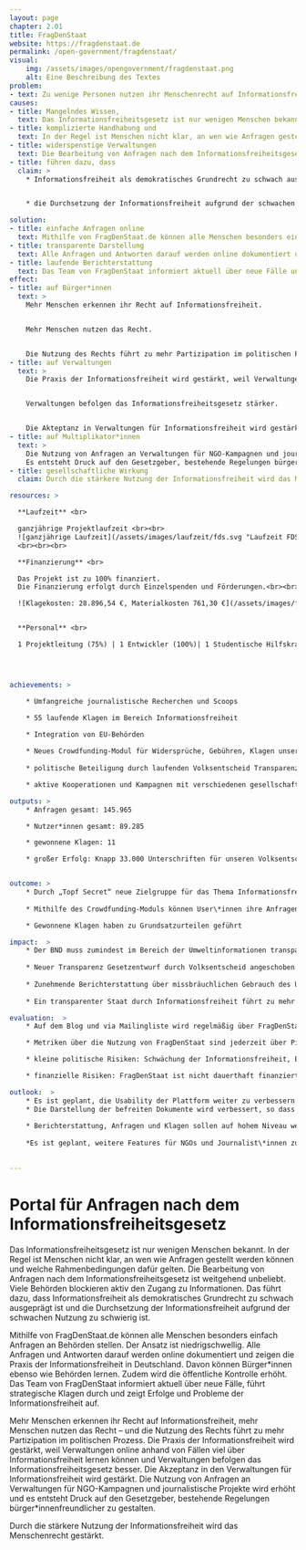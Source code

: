 ```yaml
---
layout: page
chapter: 2.01
title: FragDenStaat
website: https://fragdenstaat.de
permalink: /open-government/fragdenstaat/
visual:
    img: /assets/images/opengovernment/fragdenstaat.png
    alt: Eine Beschreibung des Textes
problem:
- text: Zu wenige Personen nutzen ihr Menschenrecht auf Informationsfreiheit. Wenn Menschenrechte nicht genutzt werden, können sie schneller wieder abgeschafft werden.
causes:
- title: Mangelndes Wissen,
  text: Das Informationsfreiheitsgesetz ist nur wenigen Menschen bekannt.
- title: komplizierte Handhabung und
  text: In der Regel ist Menschen nicht klar, an wen wie Anfragen gestellt werden können und welche Rahmenbedingungen dafür gelten.
- title: widerspenstige Verwaltungen
  text: Die Bearbeitung von Anfragen nach dem Informationsfreiheitsgesetz ist weitgehend unbeliebt. Viele Behörden blockieren aktiv den Zugang zu Informationen.
- title: führen dazu, dass
  claim: >
    * Informationsfreiheit als demokratisches Grundrecht zu schwach ausgeprägt ist.


    * die Durchsetzung der Informationsfreiheit aufgrund der schwachen Nutzung zu schwierig ist

solution:
- title: einfache Anfragen online
  text: Mithilfe von FragDenStaat.de können alle Menschen besonders einfach Anfragen an Behörden stellen. Der Ansatz ist niedrigschwellig, zusätzliche Tools gibt es für Journalist*innen und NGOs.
- title: transparente Darstellung
  text: Alle Anfragen und Antworten darauf werden online dokumentiert und zeigen die Praxis der Informationsfreiheit in Deutschland. Davon können Bürger*innen und Behörden lernen. Die öffentliche Kontrolle wird verstärkt.
- title: laufende Berichterstattung
  text: Das Team von FragDenStaat informiert aktuell über neue Fälle und Klagen und zeigt Erfolge und Probleme der Informationsfreiheit auf.
effect:
- title: auf Bürger*innen
  text: >
    Mehr Menschen erkennen ihr Recht auf Informationsfreiheit.


    Mehr Menschen nutzen das Recht.


    Die Nutzung des Rechts führt zu mehr Partizipation im politischen Prozess.
- title: auf Verwaltungen
  text: >
    Die Praxis der Informationsfreiheit wird gestärkt, weil Verwaltungen online anhand von Fällen viel über Informationsfreiheit lernen können.


    Verwaltungen befolgen das Informationsfreiheitsgesetz stärker.


    Die Akteptanz in Verwaltungen für Informationsfreiheit wird gestärkt.
- title: auf Multiplikator*innen
  text: >
    Die Nutzung von Anfragen an Verwaltungen für NGO-Kampagnen und journalistische Projekte wird erhöht.
    Es entsteht Druck auf den Gesetzgeber, bestehende Regelungen bürger*innenfreundlicher zu gestalten.
- title: gesellschaftliche Wirkung
  claim: Durch die stärkere Nutzung der Informationsfreiheit wird das Menschenrecht gestärkt.

resources: >

  **Laufzeit** <br>

  ganzjährige Projektlaufzeit <br><br>
  ![ganzjährige Laufzeit](/assets/images/laufzeit/fds.svg "Laufzeit FDS")
  <br><br><br>

  **Finanzierung** <br>

  Das Projekt ist zu 100% finanziert.
  Die Finanzierung erfolgt durch Einzelspenden und Förderungen.<br><br>

  ![Klagekosten: 28.896,54 €, Materialkosten 761,30 €](/assets/images/finanzierung/fds.svg "Laufzeit FDS")<br><br>


  **Personal** <br>

  1 Projektleitung (75%) | 1 Entwickler (100%)| 1 Studentische Hilfskraft (50%)| 1 Projektmanagerin (90%)<br><br>




achievements: > 

    * Umfangreiche journalistische Recherchen und Scoops

    * 55 laufende Klagen im Bereich Informationsfreiheit

    * Integration von EU-Behörden
    
    * Neues Crowdfunding-Modul für Widersprüche, Gebühren, Klagen unserer User\*innen
    
    * politische Beteiligung durch laufenden Volksentscheid Transparenz

    * aktive Kooperationen und Kampagnen mit verschiedenen gesellschaftlichen Gruppen

outputs: >
    * Anfragen gesamt: 145.965

    * Nutzer*innen gesamt: 89.285

    * gewonnene Klagen: 11

    * großer Erfolg: Knapp 33.000 Unterschriften für unseren Volksentscheid, rd. 40.000 Anfragen im Rahmen der „Topf Secret“-Kampagne, 45.000 Mitstreiter\*innen im Urheberrechtsstreit um das Glyphosat Gutachten des Bundesinstituts für Risikoforschung, erfolgreiche Klage gegen BND.


outcome: >
    * Durch „Topf Secret“ neue Zielgruppe für das Thema Informationsfreiheit sensibilisiert
    
    * Mithilfe des Crowdfunding-Moduls können User\*innen ihre Anfragen weiter verfolgen und müssen nicht mehr aufgrund von Kosten aufgeben

    * Gewonnene Klagen haben zu Grundsatzurteilen geführt

impact:  >
    * Der BND muss zumindest im Bereich der Umweltinformationen transparenter werden
    
    * Neuer Transparenz Gesetzentwurf durch Volksentscheid angeschoben
    
    * Zunehmende Berichterstattung über missbräuchlichen Gebrauch des Urheberrechts zur Verheimlichung
    
    * Ein transparenter Staat durch Informationsfreiheit führt zu mehr Partizipation und erhöht die Qualität politischer Prozesse.

evaluation:  >
    * Auf dem Blog und via Mailingliste wird regelmäßig über FragDenStaat berichtet.

    * Metriken über die Nutzung von FragDenStaat sind jederzeit über Piwik einsehbar.

    * kleine politische Risiken: Schwächung der Informationsfreiheit, Erschweren der Anfragen über Internet-Plattformen

    * finanzielle Risiken: FragDenStaat ist nicht dauerthaft finanziert. 

outlook:  >
    * Es ist geplant, die Usability der Plattform weiter zu verbessern. Außerdem sollen die Klagemöglichkeiten ausgebaut und Widersprüche automatisiert werden. 
    * Die Darstellung der befreiten Dokumente wird verbessert, so dass sie gut zugänglich sind und sinnvoll miteinander verknüpft werden können. 
    
    * Berichterstattung, Anfragen und Klagen sollen auf hohem Niveau weitergeführt werden.
    
    *Es ist geplant, weitere Features für NGOs und Journalist\*innen zu entwickeln und die Usability der Plattform zu verbessern. Außerdem sollen die Klagemöglichkeiten ausgebaut werden.

    
---
```



# Portal für Anfragen nach dem Informationsfreiheitsgesetz

Das Informationsfreiheitsgesetz ist nur wenigen Menschen bekannt. In der Regel ist Menschen nicht klar, an wen wie Anfragen gestellt werden können und welche Rahmenbedingungen dafür gelten. Die Bearbeitung von Anfragen nach dem Informationsfreiheitsgesetz ist weitgehend unbeliebt. Viele Behörden blockieren aktiv den Zugang zu Informationen. Das führt dazu, dass Informationsfreiheit als demokratisches Grundrecht zu schwach ausgeprägt ist und die Durchsetzung der Informationsfreiheit aufgrund der schwachen Nutzung zu schwierig ist.

Mithilfe von FragDenStaat.de können alle Menschen besonders einfach Anfragen an Behörden stellen. Der Ansatz ist niedrigschwellig. Alle Anfragen und Antworten darauf werden online dokumentiert und zeigen die Praxis der Informationsfreiheit in Deutschland. Davon können Bürger*innen ebenso wie Behörden lernen. Zudem wird die öffentliche Kontrolle erhöht. Das Team von FragDenStaat informiert aktuell über neue Fälle, führt strategische Klagen durch und zeigt Erfolge und Probleme der Informationsfreiheit auf.

Mehr Menschen erkennen ihr Recht auf Informationsfreiheit, mehr Menschen nutzen das Recht – und die Nutzung des Rechts führt zu mehr Partizipation im politischen Prozess. Die Praxis der Informationsfreiheit wird gestärkt, weil Verwaltungen online anhand von Fällen viel über Informationsfreiheit lernen können und Verwaltungen befolgen das Informationsfreiheitsgesetz besser. Die Akzeptanz in den Verwaltungen für Informationsfreiheit wird gestärkt. Die Nutzung von Anfragen an Verwaltungen für NGO-Kampagnen und journalistische Projekte wird erhöht und es entsteht Druck auf den Gesetzgeber, bestehende Regelungen bürger*innenfreundlicher zu gestalten.

Durch die stärkere Nutzung der Informationsfreiheit wird das Menschenrecht gestärkt.
